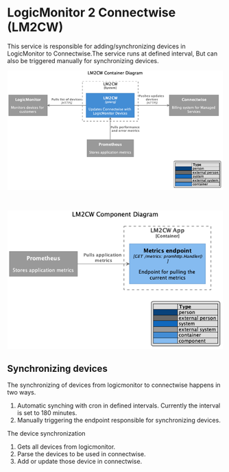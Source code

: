 # LogicMonitor 2 Connectwise (LM2CW)

This service is responsible for adding/synchronizing devices in LogicMonitor to Connectwise.The service runs at defined interval, But can also be triggered manually for synchronizing devices.

![Container Diagram](diagrams/images/Container.png)

<br/>

![Component Diagram](diagrams/images/Component.png)

## Synchronizing devices

The synchronizing of devices from logicmonitor to connectwise happens in two ways.

1. Automatic synching with cron in defined intervals. Currently the interval is set to 180 minutes.
2. Manually triggering the endpoint responsible for synchronizing devices.

The device synchronization
1. Gets all devices from logicmonitor.
2. Parse the devices to be used in connectwise.
3. Add or update those device in connectwise.
